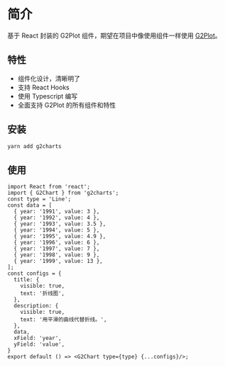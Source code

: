 
# 简介

基于 React 封装的 G2Plot 组件，期望在项目中像使用组件一样使用 [G2Plot](https://g2plot.antv.vision/zh)。

## 特性

- 组件化设计，清晰明了
- 支持 React Hooks
- 使用 Typescript 编写
- 全面支持 G2Plot 的所有组件和特性

## 安装

```bash
yarn add g2charts
```

## 使用

```tsx
import React from 'react';
import { G2Chart } from 'g2charts';
const type = 'Line';
const data = [
  { year: '1991', value: 3 },
  { year: '1992', value: 4 },
  { year: '1993', value: 3.5 },
  { year: '1994', value: 5 },
  { year: '1995', value: 4.9 },
  { year: '1996', value: 6 },
  { year: '1997', value: 7 },
  { year: '1998', value: 9 },
  { year: '1999', value: 13 },
];
const configs = {
  title: {
    visible: true,
    text: '折线图',
  },
  description: {
    visible: true,
    text: '用平滑的曲线代替折线。',
  },
  data,
  xField: 'year',
  yField: 'value',
}
export default () => <G2Chart type={type} {...configs}/>;
```
